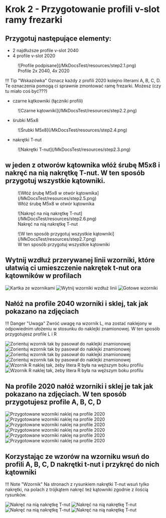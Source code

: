 # Krok 2 - Przygotowanie profili v-slot ramy frezarki 

## Przygotuj następujące elementy:

* 2 najdłuższe profile v-slot 2040
* 4 profile v-slot 2020
<figure markdown>
![Profile podpisane](/MkDocsTest/resources/step2.1.png)
<figcaption>Profile 2x 2040, 4x 2020</figcaption>
</figure>

!!! Tip "Wskazówka"
    Oznacz każdy z profili 2020 kolejno literami A, B, C, D. Te oznaczenia pomogą ci sprawnie zmontować ramę frezarki. Możesz (czy tu miało coś być???)


* czarne kątkowniki (łączniki profili)
<figure markdown>
![Czarne kątowniki](/MkDocsTest/resources/step2.2.png)
</figure>

* śrubki M5x8
<figure markdown>
![Śrubki M5x8](/MkDocsTest/resources/step2.4.png)
</figure>

* nakrętki T-nut
<figure markdown>
![Nakrętki T-nut](/MkDocsTest/resources/step2.3.png)
</figure>

## w jeden z otworów kątownika włóż śrubę M5x8 i nakręć na nią nakrętkę T-nut. __W ten sposób przygotuj wszystkie kątowniki.__

<figure markdown>
![Włóż śrubę M5x8 w otwór kątownika](/MkDocsTest/resources/step2.5.png)
<figcaption>Włóż śrubę M5x8 w otwór kątownika</figcaption>
</figure>

<figure markdown>
![Nakręć na nią nakrętkę T-nut](/MkDocsTest/resources/step2.6.png)
<figcaption>Nakręć na nią nakrętkę T-nut</figcaption>
</figure>

<figure markdown>
![W ten sposób przygotuj wszystkie kątowniki](/MkDocsTest/resources/step2.7.png)
<figcaption>W ten sposób przygotuj wszystkie kątowniki</figcaption>
</figure>

## __Wytnij wzdłuż przerywanej  linii wzorniki, które ułatwią ci umieszczenie nakrętek t-nut ora kątowników w profilach__

![Kartka ze wzornikami](/MkDocsTest/resources/step2.8.png)
![Wytnij wzorniki wzdłuż linii](/MkDocsTest/resources/step2.9.png)
![Gotowe wzorniki](/MkDocsTest/resources/step2.10.png)

## __Nałóż na profile 2040 wzorniki i sklej, tak jak pokazano na zdjęciach__

!!! Danger "Uwaga"
    Zwróć uwagę na wzornik L, ma zostać naklejony w odpowiednim ułożeniu w stosunku do naklejki znamionowej. W ten sposób przygotujesz profile L i R

![Zorientuj wzornik tak by pasował do naklejki znamionowej](/MkDocsTest/resources/step2.11.png)
![Zorientuj wzornik tak by pasował do naklejki znamionowej](/MkDocsTest/resources/step2.12.png)
![Zorientuj wzornik tak by pasował do naklejki znamionowej](/MkDocsTest/resources/step2.13.png)
![Zorientuj wzornik tak by pasował do naklejki znamionowej](/MkDocsTest/resources/step2.14.png)
![Wzornik R naklej tak, żeby litera R była na węższym boku profilu](/MkDocsTest/resources/step2.15.png)
![Wzornik R naklej tak, żeby litera R była na węższym boku profilu](/MkDocsTest/resources/step2.16.png)

## __Na profile 2020 nałóż wzorniki i sklej je tak jak pokazano na zdjęciach. W ten sposób przygotujesz profile A, B, C, D__

![Przygotowane wzorniki naklej na profile 2020](/MkDocsTest/resources/step2.17.png)
![Przygotowane wzorniki naklej na profile 2020](/MkDocsTest/resources/step2.18.png)
![Przygotowane wzorniki naklej na profile 2020](/MkDocsTest/resources/step2.19.png)
![Przygotowane wzorniki naklej na profile 2020](/MkDocsTest/resources/step2.20.png)
![Przygotowane wzorniki naklej na profile 2020](/MkDocsTest/resources/step2.21.png)
![Przygotowane wzorniki naklej na profile 2020](/MkDocsTest/resources/step2.22.png)

## __Korzystając ze wzorów na wzorniku wsuń do profili A, B, C, D nakrętki t-nut i przykręć do nich kątowniki__

!!! Note "Wzornik"
    Na stronach z rysunkiem nakrętki T-nut wsuń tylko nakrętki, na polach z trójkątem nakręć też kątowniki zgodnie z ilością rysunków.

![Nakręć na nią nakrętkę T-nut](/MkDocsTest/resources/step2.23.png)
![Nakręć na nią nakrętkę T-nut](/MkDocsTest/resources/step2.24.png)
![Nakręć na nią nakrętkę T-nut](/MkDocsTest/resources/step2.25.png)
![Nakręć na nią nakrętkę T-nut](/MkDocsTest/resources/step2.26.png)